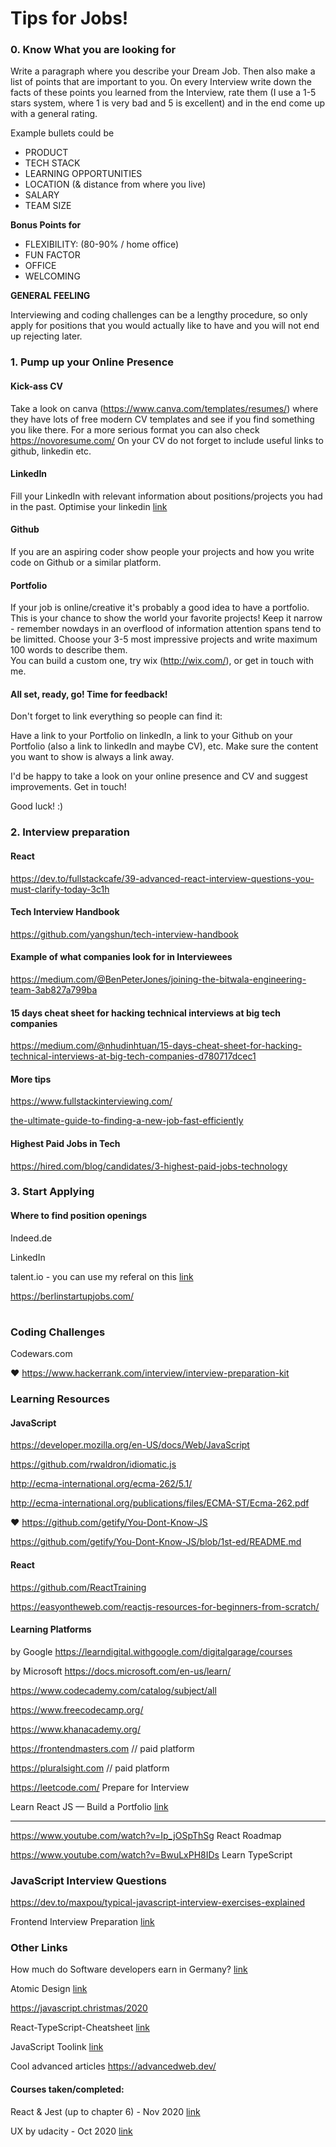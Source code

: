 # Tips for Jobs!

### 0. Know What you are looking for
Write a paragraph where you describe your Dream Job. Then also make a list of points that are important to you. On every Interview write down the facts of these points you learned from the Interview, rate them (I use a 1-5 stars system, where 1 is very bad and 5 is excellent) and in the end come up with a general rating.


Example bullets could be

* PRODUCT
* TECH STACK 
* LEARNING OPPORTUNITIES
* LOCATION (& distance from where you live)
* SALARY
* TEAM SIZE

**Bonus Points for**

* FLEXIBILITY: (80-90% / home office)
* FUN FACTOR
* OFFICE
* WELCOMING

**GENERAL FEELING** 

Interviewing and coding challenges can be a lengthy procedure, so only apply for positions that you would actually like to have and you will not end up rejecting later.

### 1. Pump up your Online Presence
#### Kick-ass CV
Take a look on canva (https://www.canva.com/templates/resumes/) where they have lots of free modern CV templates and see if you find something you like there. For a more serious format you can also check https://novoresume.com/
  On your CV do not forget to include useful links to github, linkedin etc.
#### LinkedIn
Fill your LinkedIn with relevant information about positions/projects you had in the past.
Optimise your linkedin [link](https://careers.workopolis.com/advice/optimize-linkedin-profile-job-hunt-will-thank/)
#### Github
If you are an aspiring coder show people your projects and how you write code on Github or a similar platform.
#### Portfolio
If your job is online/creative it's probably a good idea to have a portfolio.
This is your chance to show the world your favorite projects! Keep it narrow - remember nowdays in an overflood of information attention spans tend to be limitted. Choose your 3-5 most impressive projects and write maximum 100 words to describe them.  
You can build a custom one, try wix (http://wix.com/), or get in touch with me.

#### All set, ready, go! Time for feedback!
Don't forget to link everything so people can find it: 

Have a link to your Portfolio on linkedIn, a link to your Github on your Portfolio (also a link to linkedIn and maybe CV), etc. 
Make sure the content you want to show is always a link away.

I'd be happy to take a look on your online presence and CV and suggest improvements. Get in touch!

Good luck! :)

### 2. Interview preparation

#### React 

https://dev.to/fullstackcafe/39-advanced-react-interview-questions-you-must-clarify-today-3c1h

#### Tech Interview Handbook
https://github.com/yangshun/tech-interview-handbook

#### Example of what companies look for in Interviewees
https://medium.com/@BenPeterJones/joining-the-bitwala-engineering-team-3ab827a799ba

#### 15 days cheat sheet for hacking technical interviews at big tech companies
https://medium.com/@nhudinhtuan/15-days-cheat-sheet-for-hacking-technical-interviews-at-big-tech-companies-d780717dcec1

#### More tips
https://www.fullstackinterviewing.com/

[the-ultimate-guide-to-finding-a-new-job-fast-efficiently](https://medium.com/@adriaankolff/the-ultimate-guide-to-finding-a-new-job-fast-efficiently-23ac5a50d2c8)

#### Highest Paid Jobs in Tech 
https://hired.com/blog/candidates/3-highest-paid-jobs-technology

### 3. Start Applying

#### Where to find position openings
Indeed.de

LinkedIn

talent.io - you can use my referal on this [link](https://www.talent.io/ref/FqzSvdMY)

https://berlinstartupjobs.com/

# 

### Coding Challenges
Codewars.com

♥ https://www.hackerrank.com/interview/interview-preparation-kit

### Learning Resources

#### JavaScript
https://developer.mozilla.org/en-US/docs/Web/JavaScript

https://github.com/rwaldron/idiomatic.js

http://ecma-international.org/ecma-262/5.1/

http://ecma-international.org/publications/files/ECMA-ST/Ecma-262.pdf

♥ https://github.com/getify/You-Dont-Know-JS

https://github.com/getify/You-Dont-Know-JS/blob/1st-ed/README.md

#### React

https://github.com/ReactTraining

https://easyontheweb.com/reactjs-resources-for-beginners-from-scratch/

#### Learning Platforms

by Google https://learndigital.withgoogle.com/digitalgarage/courses

by Microsoft https://docs.microsoft.com/en-us/learn/

https://www.codecademy.com/catalog/subject/all

https://www.freecodecamp.org/

https://www.khanacademy.org/

https://frontendmasters.com // paid platform

https://pluralsight.com // paid platform

https://leetcode.com/ Prepare for Interview

Learn React JS — Build a Portfolio [link](https://codeburst.io/learn-react-js-build-a-portfolio-single-page-application-spa-ba001082a711)

---
https://www.youtube.com/watch?v=Ip_jOSpThSg React Roadmap

https://www.youtube.com/watch?v=BwuLxPH8IDs Learn TypeScript

### JavaScript Interview Questions
https://dev.to/maxpou/typical-javascript-interview-exercises-explained

Frontend Interview Preparation [link](https://advancedweb.dev/frontend-interview-part-1-overview)

### Other Links
How much do Software developers earn in Germany? [link](https://blog.honeypot.io/how-much-do-developers-earn-in-germany/?fbclid=IwAR0IUmcZQZ7avu0MEnwVDm9ENRRV3aYXYnR_Ei6RyrPrhhIP8BY1WkPHyhM)

Atomic Design [link](https://www.canva.com/templates/resumes/)

https://javascript.christmas/2020

React-TypeScript-Cheatsheet [link](https://react-typescript-cheatsheet.netlify.app/docs/basic/getting-started/basic_type_example)

JavaScript Toolink [link](https://advancedweb.dev/javascript-tooling-overview)

Cool advanced articles https://advancedweb.dev/

#### Courses taken/completed: 
 
React & Jest (up to chapter 6) - Nov 2020 [link](https://app.pluralsight.com/course-player?clipId=7a0e2bac-d11b-4699-a028-f982a5e50266)

UX by udacity - Oct 2020 [link](https://classroom.udacity.com/courses/ud849)


